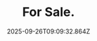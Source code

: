 ---
title: For Sale.
date: 2025-09-26T09:09:32.864Z
tags:
  - First-Things-First
categories:
  - 新概念
description: 记得填写描述内容哦~~~
---